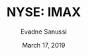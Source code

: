 ---
type: "report"
paper: "IMAX_Evadne_Sanussi.pdf"
author: "Evadne Sanussi"
company: "IMAX Corporation"
date: "March 17, 2019"
summary: "IMAX Corporation (“IMAX”) is an entertainment technology company, specializing in motion picture technologies and presentations worldwide. IMAX has 1,505 theatre systems operating in 80 countries across the world. "
title: "NYSE: IMAX"
---